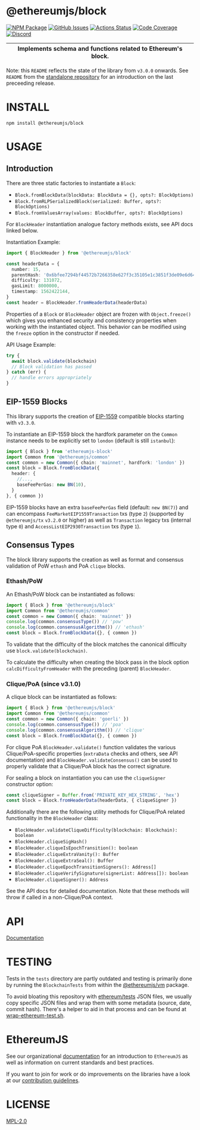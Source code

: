 # @ethereumjs/block

[![NPM Package][block-npm-badge]][block-npm-link]
[![GitHub Issues][block-issues-badge]][block-issues-link]
[![Actions Status][block-actions-badge]][block-actions-link]
[![Code Coverage][block-coverage-badge]][block-coverage-link]
[![Discord][discord-badge]][discord-link]

| Implements schema and functions related to Ethereum's block. |
| --- |

Note: this `README` reflects the state of the library from `v3.0.0` onwards. See `README` from the [standalone repository](https://github.com/ethereumjs/ethereumjs-block) for an introduction on the last preceeding release.

# INSTALL

`npm install @ethereumjs/block`

# USAGE

## Introduction

There are three static factories to instantiate a `Block`:

- `Block.fromBlockData(blockData: BlockData = {}, opts?: BlockOptions)`
- `Block.fromRLPSerializedBlock(serialized: Buffer, opts?: BlockOptions)`
- `Block.fromValuesArray(values: BlockBuffer, opts?: BlockOptions)`

For `BlockHeader` instantiation analogue factory methods exists, see API docs linked below.

Instantiation Example:

```typescript
import { BlockHeader } from '@ethereumjs/block'

const headerData = {
  number: 15,
  parentHash: '0x6bfee7294bf44572b7266358e627f3c35105e1c3851f3de09e6d646f955725a7',
  difficulty: 131072,
  gasLimit: 8000000,
  timestamp: 1562422144,
}
const header = BlockHeader.fromHeaderData(headerData)
```

Properties of a `Block` or `BlockHeader` object are frozen with `Object.freeze()` which gives you enhanced security and consistency properties when working with the instantiated object. This behavior can be modified using the `freeze` option in the constructor if needed.

API Usage Example:

```typescript
try {
  await block.validate(blockchain)
  // Block validation has passed
} catch (err) {
  // handle errors appropriately
}
```

## EIP-1559 Blocks

This library supports the creation of [EIP-1559](https://eips.ethereum.org/EIPS/eip-1559) compatible blocks starting with `v3.3.0`.

To instantiate an EIP-1559 block the hardfork parameter on the `Common` instance needs to be explicitly set to `london` (default is still `istanbul`):

```typescript
import { Block } from 'ethereumjs-block'
import Common from '@ethereumjs/common'
const common = new Common({ chain: 'mainnet', hardfork: 'london' })
const block = Block.fromBlockData({
  header: {
    //...,
    baseFeePerGas: new BN(10),
  }
}, { common })
```

EIP-1559 blocks have an extra `baseFeePerGas` field (default: `new BN(7)`) and can encompass `FeeMarketEIP1559Transaction` txs (type `2`) (supported by `@ethereumjs/tx` `v3.2.0` or higher) as well as  `Transaction` legacy txs (internal type `0`) and `AccessListEIP2930Transaction` txs (type `1`).

## Consensus Types

The block library supports the creation as well as format and consensus validation of PoW `ethash` and PoA `clique` blocks.

### Ethash/PoW

An Ethash/PoW block can be instantiated as follows:

```typescript
import { Block } from '@ethereumjs/block'
import Common from '@ethereumjs/common'
const common = new Common({ chain: 'mainnet' })
console.log(common.consensusType()) // 'pow'
console.log(common.consensusAlgorithm()) // 'ethash'
const block = Block.fromBlockData({}, { common })
```

To validate that the difficulty of the block matches the canonical difficulty use `block.validate(blockchain)`.

To calculate the difficulty when creating the block pass in the block option `calcDifficultyFromHeader` with the preceding (parent) `BlockHeader`.

### Clique/PoA (since v3.1.0)

A clique block can be instantiated as follows:

```typescript
import { Block } from '@ethereumjs/block'
import Common from '@ethereumjs/common'
const common = new Common({ chain: 'goerli' })
console.log(common.consensusType()) // 'poa'
console.log(common.consensusAlgorithm()) // 'clique'
const block = Block.fromBlockData({}, { common })
```

For clique PoA `BlockHeader.validate()` function validates the various Clique/PoA-specific properties (`extraData` checks and others, see API documentation) and `BlockHeader.validateConsensus()` can be used to properly validate that a Clique/PoA block has the correct signature.

For sealing a block on instantiation you can use the `cliqueSigner` constructor option:

```typescript
const cliqueSigner = Buffer.from('PRIVATE_KEY_HEX_STRING', 'hex')
const block = Block.fromHeaderData(headerData, { cliqueSigner })
```

Additionally there are the following utility methods for Clique/PoA related functionality in the `BlockHeader` class:

- `BlockHeader.validateCliqueDifficulty(blockchain: Blockchain): boolean`
- `BlockHeader.cliqueSigHash()`
- `BlockHeader.cliqueIsEpochTransition(): boolean`
- `BlockHeader.cliqueExtraVanity(): Buffer`
- `BlockHeader.cliqueExtraSeal(): Buffer`
- `BlockHeader.cliqueEpochTransitionSigners(): Address[]`
- `BlockHeader.cliqueVerifySignature(signerList: Address[]): boolean`
- `BlockHeader.cliqueSigner(): Address`

See the API docs for detailed documentation. Note that these methods will throw if called in a non-Clique/PoA context.

# API

[Documentation](./docs/README.md)

# TESTING

Tests in the `tests` directory are partly outdated and testing is primarily done by running the `BlockchainTests` from within the [@ethereumjs/vm](https://github.com/ethereumjs/ethereumjs-monorepo/tree/master/packages/vm) package.

To avoid bloating this repository with [ethereum/tests](https://github.com/ethereum/tests) JSON files, we usually copy specific JSON files and wrap them with some metadata (source, date, commit hash). There's a helper to aid in that process and can be found at [wrap-ethereum-test.sh](https://github.com/ethereumjs/ethereumjs-monorepo/blob/master/packages/block/scripts/wrap-ethereum-test.sh).

# EthereumJS

See our organizational [documentation](https://ethereumjs.readthedocs.io) for an introduction to `EthereumJS` as well as information on current standards and best practices.

If you want to join for work or do improvements on the libraries have a look at our [contribution guidelines](https://ethereumjs.readthedocs.io/en/latest/contributing.html).

# LICENSE

[MPL-2.0](<https://tldrlegal.com/license/mozilla-public-license-2.0-(mpl-2)>)

[discord-badge]: https://img.shields.io/static/v1?logo=discord&label=discord&message=Join&color=blue
[discord-link]: https://discord.gg/TNwARpR
[block-npm-badge]: https://img.shields.io/npm/v/@ethereumjs/block.svg
[block-npm-link]: https://www.npmjs.com/package/@ethereumjs/block
[block-issues-badge]: https://img.shields.io/github/issues/ethereumjs/ethereumjs-monorepo/package:%20block?label=issues
[block-issues-link]: https://github.com/ethereumjs/ethereumjs-monorepo/issues?q=is%3Aopen+is%3Aissue+label%3A"package%3A+block"
[block-actions-badge]: https://github.com/ethereumjs/ethereumjs-monorepo/workflows/Block/badge.svg
[block-actions-link]: https://github.com/ethereumjs/ethereumjs-monorepo/actions?query=workflow%3A%22Block%22
[block-coverage-badge]: https://codecov.io/gh/ethereumjs/ethereumjs-monorepo/branch/master/graph/badge.svg?flag=block
[block-coverage-link]: https://codecov.io/gh/ethereumjs/ethereumjs-monorepo/tree/master/packages/block
